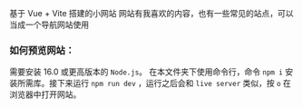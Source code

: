 基于 Vue + Vite 搭建的小网站 
网站有我喜欢的内容，也有一些常见的站点，可以当成一个导航网站使用 
### 如何预览网站：
需要安装 16.0 或更高版本的 ```Node.js```。 
在本文件夹下使用命令行，命令 ```npm i``` 安装所需库。接下来运行 ```npm run dev``` ，运行之后会和 `live server` 类似，按 `o` 在浏览器中打开网站。 
